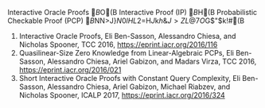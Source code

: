 Interactive Oracle Proofs $B$O(B Interactive Proof (IP) $B$H(B Probabilistic Checkable Proof (PCP) $B$NN>J}$N0lHL2=$H$J$k$h$&$J>ZL@7O$G$"$k!#(B

1. Interactive Oracle Proofs, Eli Ben-Sasson, Alessandro Chiesa, and Nicholas Spooner, TCC 2016, https://eprint.iacr.org/2016/116
2. Quasilinear-Size Zero Knowledge from Linear-Algebraic PCPs, Eli Ben-Sasson, Alessandro Chiesa, Ariel Gabizon, and Madars Virza, TCC 2016, https://eprint.iacr.org/2016/021
3. Short Interactive Oracle Proofs with Constant Query Complexity, Eli Ben-Sasson, Alessandro Chiesa, Ariel Gabizon, Michael Riabzev, and Nicholas Spooner, ICALP 2017, https://eprint.iacr.org/2016/324
